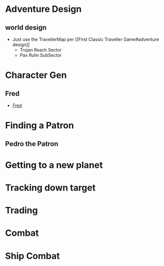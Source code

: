 # Adventure Design
## world design
* Just use the TravellerMap per [[First Classic Traveller Game#adventure design]] 
	* Trojan Reach Sector
	* Pax Rulin SubSector
# Character Gen
## Fred
* [Fred](<file:///home/curtis/Desktop/RPG/Traveller/character sheets/fred.pdf>)
# Finding a Patron
## Pedro the Patron

# Getting to a new planet

# Tracking down target

# Trading

# Combat

# Ship Combat
